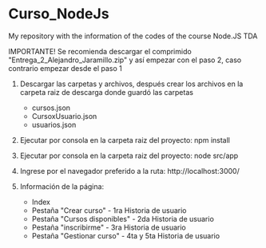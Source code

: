 # Curso_NodeJs
My repository with the information of the codes of the course Node.JS TDA

IMPORTANTE! Se recomienda descargar el comprimido "Entrega_2_Alejandro_Jaramillo.zip" y así empezar con el paso 2, caso contrario empezar desde el paso 1 

1. Descargar las carpetas y archivos, después crear los archivos en la carpeta raiz de descarga donde guardó las carpetas 
    - cursos.json
    - CursoxUsuario.json
    - usuarios.json

2. Ejecutar por consola en la carpeta raiz del proyecto: npm install
3. Ejecutar por consola en la carpeta raiz del proyecto: node src/app
4. Ingrese por el navegador preferido a la ruta: http://localhost:3000/ 
5. Información de la página: 
    - Index
    - Pestaña "Crear curso" - 1ra Historia de usuario
    - Pestaña "Cursos disponibles" - 2da Historia de usuario
    - Pestaña "inscribirme" - 3ra Historia de usuario
    - Pestaña "Gestionar curso" - 4ta y 5ta Historia de usuario
